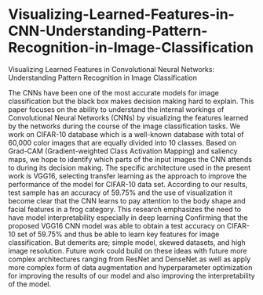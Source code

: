 # Visualizing-Learned-Features-in-CNN-Understanding-Pattern-Recognition-in-Image-Classification
Visualizing Learned Features in Convolutional Neural Networks: Understanding Pattern Recognition in Image Classification

The CNNs have been one of the most accurate models for image classification but the black box makes decision making hard to explain. This paper focuses on the ability to understand the internal workings of Convolutional Neural Networks (CNNs) by visualizing the features learned by the networks during the course of the image classification tasks. We work on CIFAR-10 database which is a well-known database with total of 60,000 color images that are equally divided into 10 classes. Based on Grad-CAM (Gradient-weighted Class Activation Mapping) and saliency maps, we hope to identify which parts of the input images the CNN attends to during its decision making. The specific architecture used in the present work is VGG16, selecting transfer learning as the approach to improve the performance of the model for CIFAR-10 data set. According to our results, test sample has an accuracy of 59.75% and the use of visualization it become clear that the CNN learns to pay attention to the body shape and facial features in a frog category. This research emphasizes the need to have model interpretability especially in deep learning Confirming that the proposed VGG16 CNN model was able to obtain a test accuracy on CIFAR-10 set of 59.75% and thus be able to learn key features for image classification. But demerits are; simple model, skewed datasets, and high image resolution. Future work could build on these ideas with future more complex architectures ranging from ResNet and DenseNet as well as apply more complex form of data augmentation and hyperparameter optimization for improving the results of our model and also improving the interpretability of the model.
